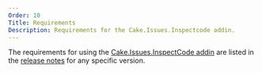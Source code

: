 ```yaml
---
Order: 10
Title: Requirements
Description: Requirements for the Cake.Issues.Inspectcode addin.
---
```

The requirements for using the [Cake.Issues.InspectCode addin] are listed in the [release notes] for any specific version.

[Cake.Issues.InspectCode addin]: https://www.nuget.org/packages/Cake.Issues.InspectCode
[release notes]: release-notes